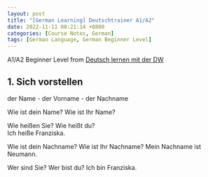```yaml
---
layout: post
title: "[German Learning] Deutschtrainer A1/A2"
date: 2022-11-11 00:21:14 +0800
categories: [Course Notes, German]
tags: [German Language, German Beginner Level]
---
```


A1/A2 Beginner Level from [Deutsch lernen mit der DW](https://www.youtube.com/watch?v=b245wpgcnCs&list=PLs7zUO7VPyJ6DriUjBzat65Vtr89it2wX&index=1)


## 1. Sich vorstellen 
der Name - der Vorname - der Nachname  <br />

Wie ist dein Name?
Wie ist Ihr Name?  <br />

Wie heißen Sie?
Wie heißt du?      
Ich heiße Franziska.  <br />

Wie ist dein Nachname?
Wie ist Ihr Nachname? 
Mein Nachname ist Neumann.  <br />

Wer sind Sie?
Wer bist du?
Ich bin Franziska.

